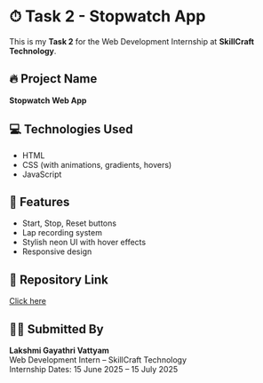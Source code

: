 # ⏱ Task 2 - Stopwatch App

This is my **Task 2** for the Web Development Internship at **SkillCraft Technology**.

## 🔥 Project Name
**Stopwatch Web App**

## 💻 Technologies Used
- HTML
- CSS (with animations, gradients, hovers)
- JavaScript

## 🎯 Features
- Start, Stop, Reset buttons
- Lap recording system
- Stylish neon UI with hover effects
- Responsive design

## 📁 Repository Link
[Click here](https://github.com/GayathriVattyam/SCT_WD_2) 

## 🙋‍♀️ Submitted By
**Lakshmi Gayathri Vattyam**  
Web Development Intern – SkillCraft Technology  
Internship Dates: 15 June 2025 – 15 July 2025
